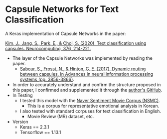 # Capsule Networks for Text Classification

A Keras implementation of Capsule Networks in the paper:

[Kim, J., Jang, S., Park, E., & Choi, S. (2020). Text classification using capsules. Neurocomputing, 376, 214-221.](https://www.sciencedirect.com/science/article/pii/S0925231219314092)

- The layer of the Capsule Networks was implemented by reading the paper.
  - [Sabour, S., Frosst, N., & Hinton, G. E. (2017). Dynamic routing between capsules. In Advances in neural information processing systems (pp. 3856-3866)](http://papers.nips.cc/paper/6975-dynamic-routing-between-capsules.pdf).
- In order to accurately understand and confirm the structure proposed in this paper, I confirmed and supplemented it through the [author's GitHub](https://github.com/TeamLab/text-capsule-network).
- In Testing
  - I tested this model with the [Naver Sentiment Movie Corpus (NSMC)](https://github.com/e9t/nsmc).
    - This is a corpus for representative emotional analysis in Korean.
  - I also tested with standard corpuses for text classification in English.
    - Movie Review (MR) dataset, etc.
- Version
  - Keras == 2.3.1
  - Tensorflow == 1.13.1

